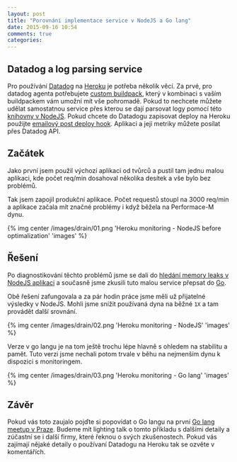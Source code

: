```yaml
---
layout: post
title: "Porovnání implementace service v NodeJS a Go lang"
date: 2015-09-16 10:54
comments: true
categories:
---
```


## Datadog a log parsing service

Pro používání [Datadog](https://www.datadoghq.com/) na [Heroku](https://heroku.com) je potřeba několik věcí.
Za prvé, pro datadog agenta potřebujete [custom buildpack](https://github.com/miketheman/heroku-buildpack-datadog.git), který v kombinaci s vaším buildpackem vám umožní mít vše pohromadě. Pokud to nechcete můžete udělat samostatnou service přes kterou se dají parsovat logy pomocí této [knihovny v NodeJS](https://github.com/ozinc/heroku-datadog-drain).
Pokud chcete do Datadogu zapisovat deploy na Heroku použijte [emailový post deploy hook](https://devcenter.heroku.com/articles/deploy-hooks#email).
Aplikaci a její metriky můžete posílat přes Datadog API.

<!-- more -->

## Začátek

Jako první jsem použil výchozí aplikaci od tvůrců a pustil tam jednu malou aplikaci, kde počet req/min dosahoval několika desítek a vše bylo bez problémů.

Tak jsem zapojil produkční aplikace. Počet requestů stoupl na 3000 req/min a aplikace začala mít značné problémy i když běžela na Performace-M dynu.

{% img center /images/drain/01.png 'Heroku monitoring - NodeJS before optimalization' 'images' %}

## Řešení

Po diagnostikování těchto problémů jsme se dali do [hledání memory leaks v NodeJS aplikaci](https://github.com/apiaryio/heroku-datadog-drain) a současně jsme zkusili tuto malou service přepsat do [Go](https://github.com/apiaryio/heroku-datadog-drain-golang).

Obě řešení zafungovala a za pár hodin práce jsme měli už přijatelné výsledky v NodeJS. Mohli jsme snížit používaná dyna na běžné `1X` a tam provádět další srovnání.

{% img center /images/drain/02.png 'Heroku monitoring - NodeJS' 'images' %}

Verze v go langu je na tom ještě trochu lépe hlavně s ohledem na stabilitu a pamět. Tuto verzi jsme nechali potom trvale v běhu na nejmenším dynu k dispozici s monitoringem.

{% img center /images/drain/03.png 'Heroku monitoring - Go lang' 'images' %}

## Závěr

Pokud vás toto zaujalo pojďte si popovídat o Go langu na první [Go lang meetup v Praze](http://srazy.info/golang-meetup/5676). Budeme mít lighting talk o tomto příkladu s dalšími detaily a zúčastní se i další firmy, které řeknou o svých zkušenostech. Pokud vás zajímají nějaké detaily o používaní Datadogu na Heroku tak se ozvěte v komentářích.


